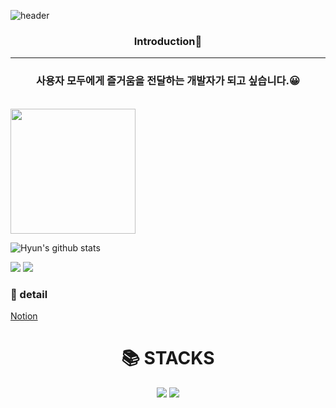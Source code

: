 ![header](https://capsule-render.vercel.app/api?type=waving&color=#ADD8E6&text=Welcome%20to%20Junho's%20GitHub%20👋&animation=twinkling&fontSize=35&fontAlignY=40&fontAlign=65&height=250)

<h3 align="center">Introduction👏</h3>
<hr>

<h3 align="center">사용자 모두에게 즐거움을 전달하는 개발자가 되고 싶습니다.😀</h3>

<br>

<img src="https://github-readme-stats.vercel.app/api/top-langs/?username=limjongheok&layout=compact" height="200"/>

![Hyun's github stats](https://github-readme-stats.vercel.app/api?username=hyunv&show_icons=true&theme=vue)

<img  src="http://mazassumnida.wtf/api/v2/generate_badge?boj=hyunv">
<img  src="http://mazandi.herokuapp.com/api?handle=hyunv">

### 🌟 detail

[Notion ](https://www.notion.so/045a28c19de647e1a3534bc0e8ce5be7)

<div align=center><h1>📚 STACKS</h1></div>
<div align=center> 
  <img src="https://img.shields.io/badge/java-007396?style=for-the-badge&logo=java&logoColor=white"> 
  <img src="https://img.shields.io/badge/python-3776AB?style=for-the-badge&logo=python&logoColor=white"> 
  <br>
  
 <!--  <img src="https://img.shields.io/badge/html5-E34F26?style=for-the-badge&logo=html5&logoColor=orange"> -->
  <!-- <img src="https://img.shields.io/badge/javascript-F7DF1E?style=for-the-badge&logo=javascript&logoColor=black"> -->
  <br>
  
  <!-- <img src="https://img.shields.io/badge/oracle-F80000?style=for-the-badge&logo=oracle&logoColor=white"> -->
  <!-- <img src="https://img.shields.io/badge/mysql-4479A1?style=for-the-badge&logo=mysql&logoColor=white"> -->
  <br>
  
  <!-- <img src="https://img.shields.io/badge/spring-6DB33F?style=for-the-badge&logo=spring&logoColor=white"> -->
  <br>

  <!--  <img src="https://img.shields.io/badge/linux-FCC624?style=for-the-badge&logo=linux&logoColor=black"> -->
<!--   <img src="https://img.shields.io/badge/apache tomcat-F8DC75?style=for-the-badge&logo=apachetomcat&logoColor=white"> -->
  <br>
  
 <!--  <img src="https://img.shields.io/badge/github-181717?style=for-the-badge&logo=github&logoColor=white"> -->
<!--   <img src="https://img.shields.io/badge/git-F05032?style=for-the-badge&logo=git&logoColor=white"> -->
  <br>
</div>
